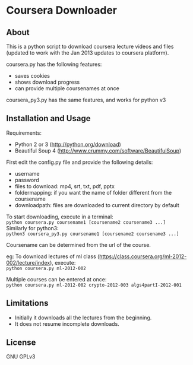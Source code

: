 Coursera Downloader
==================
About
-----
This is a python script to download coursera lecture videos and files (updated to work with the Jan 2013 updates to coursera platform).

coursera.py has the following features:
* saves cookies
* shows download progress
* can provide multiple coursenames at once

coursera_py3.py has the same features, and works for python v3

Installation and Usage
----------------------
Requirements:
* Python 2 or 3   (http://python.org/download)
* Beautiful Soup 4    (http://www.crummy.com/software/BeautifulSoup)

First edit the config.py file and provide the following details:<br />
* username
* password
* files to download: mp4, srt, txt, pdf, pptx
* foldermapping: if you want the name of folder different from the coursename
* downloadpath: files are downloaded to current directory by default

To start downloading, execute in a terminal:<br />
    `python coursera.py coursename1 [coursename2 coursename3 ...]`<br />
Similarly for python3:<br />
    `python3 coursera_py3.py coursename1 [coursename2 coursename3 ...]`

Coursename can be determined from the url of the course.

eg: To download lectures of ml class (https://class.coursera.org/ml-2012-002/lecture/index), execute:<br />
    `python coursera.py ml-2012-002`

Multiple courses can be entered at once: <br />
    `python coursera.py ml-2012-002 crypto-2012-003 algs4partI-2012-001`

Limitations
-----------
* Initially it downloads all the lectures from the beginning.
* It does not resume incomplete downloads.

License
-------
GNU GPLv3
